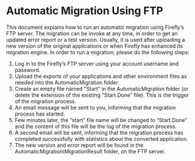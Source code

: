 ﻿# Automatic Migration Using FTP

This document explains how to run an automatic migration using Firefly’s FTP server. The migration can be invoke at any time, in order to get an updated error report or a test version. Usually, it is used after uploading a new version of the original applications or when Firefly has enhanced its migration engine. In order to run a migration, please do the following steps:

1. Log in to the Firefly’s FTP server using your account username and password.
2. Upload the exports of your applications and other environment files as needed into the AutomaticMigration folder.
3. Create an empty file named “Start” in the AutomaticMigration folder (or delete the extension of the existing “Start.Done” file). This is the trigger of the migration process.
4. An email message will be sent to you, informing that the migration process has started.
5. Few minutes later, the “start” file name will be changed to “Start.Done” and the content of this file will be the log of the migration process.
6. A second email will be sent, informing that the migration process has completed successfully with statistics about the converted application.
7. The new version and error report will be found in the AutomaticMigration\MigrationResult folder, on the FTP server.
